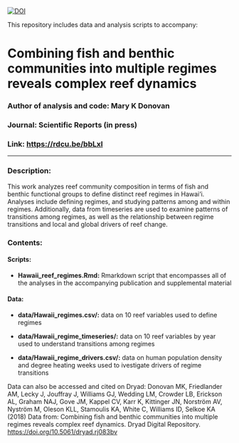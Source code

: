 [![DOI](https://zenodo.org/badge/137959410.svg)](https://zenodo.org/badge/latestdoi/137959410)

This repository includes data and analysis scripts to accompany:

# Combining fish and benthic communities into multiple regimes reveals complex reef dynamics

### Author of analysis and code: Mary K Donovan
### Journal: Scientific Reports (in press)
### Link: https://rdcu.be/bbLxl

-----

### Description:
This work analyzes reef community composition in terms of fish and benthic functional groups to define distinct reef regimes in Hawai‘i. Analyses include defining regimes, and studying patterns among and within regimes. Additionally, data from timeseries are used to examine patterns of transitions among regimes, as well as the relationship between regime transitions and local and global drivers of reef change.

### Contents:
#### Scripts:
* **Hawaii_reef_regimes.Rmd:** Rmarkdown script that encompasses all of the analyses in the accompanying publication and supplemental material

#### Data:
* **data/Hawaii_regimes.csv/:** data on 10 reef variables used to define regimes

* **data/Hawaii_regime_timeseries/:** data on 10 reef variables by year used to understand transitions among regimes

* **data/Hawaii_regime_drivers.csv/:** data on human population density and degree heating weeks used to ivestigate drivers of regime transitions

Data can also be accessed and cited on Dryad: 
Donovan MK, Friedlander AM, Lecky J, Jouffray J, Williams GJ, Wedding LM, Crowder LB, Erickson AL, Graham NAJ, Gove JM, Kappel CV, Karr K, Kittinger JN, Norström AV, Nyström M, Oleson KLL, Stamoulis KA, White C, Williams ID, Selkoe KA (2018) Data from: Combining fish and benthic communities into multiple regimes reveals complex reef dynamics. Dryad Digital Repository. https://doi.org/10.5061/dryad.rj083bv
